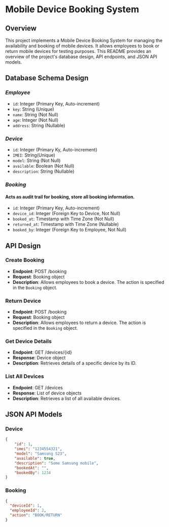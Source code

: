 # Mobile Device Booking System

## Overview

This project implements a Mobile Device Booking System for managing the availability and booking of mobile devices. It allows employees to book or return mobile devices for testing purposes. This README provides an overview of the project's database design, API endpoints, and JSON API models.

## Database Schema Design

### *Employee*
- `id`: Integer (Primary Key, Auto-increment)
- `key`: String (Unique)
- `name`: String (Not Null)
- `age`: Integer (Not Null)
- `address`: String (Nullable)

### *Device*
- `id`: Integer (Primary Ky, Auto-increment)
- `IMEI`: String(Unique)
- `model`: String (Not Null)
- `available`: Boolean (Not Null)
- `description`: String (Nullable)

### *Booking*
#### Acts as audit trail for booking, store all booking information.
- `id`: Integer (Primary Key, Auto-increment)
- `device_id`: Integer (Foreign Key to Device, Not Null)
- `booked_at`: Timestamp with Time Zone (Not Null)
- `returned_at`: Timestamp with Time Zone (Nullable)
- `booked_by`: Integer (Foreign Key to Employee, Not Null)

## API Design

### Create Booking
- **Endpoint**: POST /booking
- **Request**: Booking object
- **Description**: Allows employees to book a device. The action is specified in the `Booking` object.

### Return Device
- **Endpoint**: POST /booking
- **Request**: Booking object
- **Description**: Allows employees to return a device. The action is specified in the `Booking` object.

### Get Device Details
- **Endpoint**: GET /devices/{id}
- **Response**: Device object
- **Description**: Retrieves details of a specific device by its ID.

### List All Devices
- **Endpoint**: GET /devices
- **Response**: List of device objects
- **Description**: Retrieves a list of all available devices.

[//]: # (### Get Device Status)

[//]: # (- **Endpoint**: GET /device-status/{device id})

[//]: # (- **Response**: Device status object)

[//]: # (- **Description**: Retrieves the status of a specific device by its ID.)

[//]: # ()
[//]: # (### List All Device Status)

[//]: # (- **Endpoint**: GET /devices-status)

[//]: # (- **Response**: List of device status objects)

[//]: # (- **Description**: Retrieves the status of all devices.)

## JSON API Models

### Device
```json
{
    "id": 1,
    "imei": "1234554321",
    "model": "Samsung S23",
    "available": true,
    "description": "Some Samsung mobile",
    "bookedAt": "",
    "bookedBy": 1234
}
```

[//]: # (### Employee)

[//]: # (```json)

[//]: # ({)

[//]: # (    "id": 200,)

[//]: # (    "userName": "usr",)

[//]: # (    "name": "Shamoel",)

[//]: # (    "age": 30,)

[//]: # (    "address": "Ranchi")

[//]: # (})

[//]: # (```)

[//]: # (### Device Status)

[//]: # (```json)

[//]: # ({)

[//]: # (  "deviceId": 1,)

[//]: # (  "available": true,)

[//]: # (  "lastBooked": "23-10-2023 12:00 GMT",)

[//]: # (  "bookedBy": {)

[//]: # (    "id": 200,)

[//]: # (    "userName": "usr",)

[//]: # (    "name": "Shamoel",)

[//]: # (    "age": 30,)

[//]: # (    "address": "Ranchi")

[//]: # (  })

[//]: # (})

[//]: # (```)

### Booking
```json
{
  "deviceId": 1,
  "employeeId": 2,
  "action": "BOOK/RETURN"
}
```